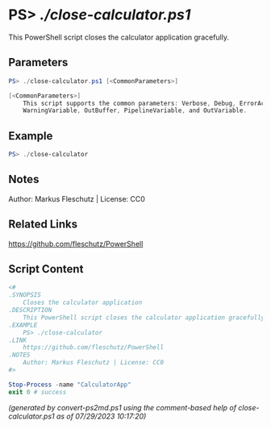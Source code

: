 PS> *./close-calculator.ps1*
====================

This PowerShell script closes the calculator application gracefully.

Parameters
----------
```powershell
PS> ./close-calculator.ps1 [<CommonParameters>]

[<CommonParameters>]
    This script supports the common parameters: Verbose, Debug, ErrorAction, ErrorVariable, WarningAction, 
    WarningVariable, OutBuffer, PipelineVariable, and OutVariable.
```

Example
-------
```powershell
PS> ./close-calculator

```

Notes
-----
Author: Markus Fleschutz | License: CC0

Related Links
-------------
https://github.com/fleschutz/PowerShell

Script Content
--------------
```powershell
<#
.SYNOPSIS
	Closes the calculator application
.DESCRIPTION
	This PowerShell script closes the calculator application gracefully.
.EXAMPLE
	PS> ./close-calculator
.LINK
	https://github.com/fleschutz/PowerShell
.NOTES
	Author: Markus Fleschutz | License: CC0
#>

Stop-Process -name "CalculatorApp"
exit 0 # success
```

*(generated by convert-ps2md.ps1 using the comment-based help of close-calculator.ps1 as of 07/29/2023 10:17:20)*
